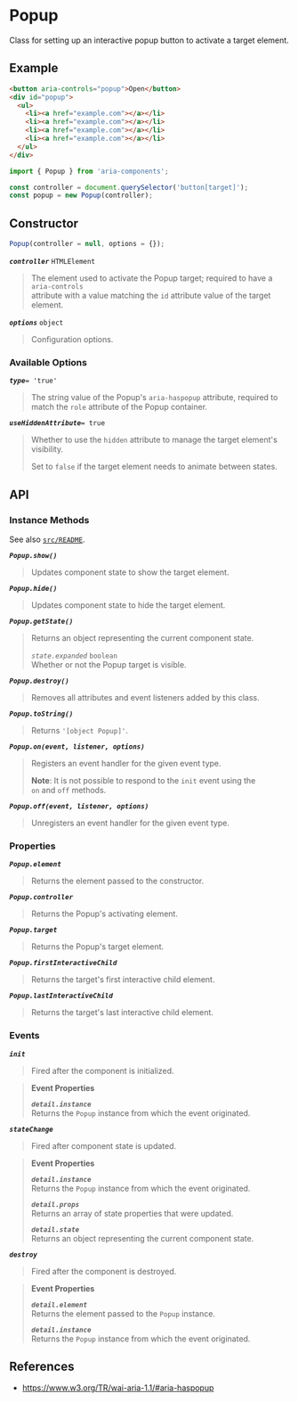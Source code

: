 Popup
=====

Class for setting up an interactive popup button to activate a target element.

## Example

```html
<button aria-controls="popup">Open</button>
<div id="popup">
  <ul>
    <li><a href="example.com"></a></li>
    <li><a href="example.com"></a></li>
    <li><a href="example.com"></a></li>
    <li><a href="example.com"></a></li>
  </ul>
</div>
```

```javascript
import { Popup } from 'aria-components';

const controller = document.querySelector('button[target]');
const popup = new Popup(controller);
```

## Constructor

```javascript
Popup(controller = null, options = {});
```

_**`controller`**_ `HTMLElement`  
> The element used to activate the Popup target; required to have a `aria-controls`  
attribute with a value matching the `id` attribute value of the target element.

_**`options`**_ `object`  
> Configuration options.

### Available Options

_**`type`**_`= 'true'`  
> The string value of the Popup's `aria-haspopup` attribute, required to  
match the `role` attribute of the Popup container.

_**`useHiddenAttribute`**_`= true`  
> Whether to use the `hidden` attribute to manage the target element's visibility.
>
> Set to `false` if the target element needs to animate between states.

## API

### Instance Methods

See also [`src/README`](../).

_**`Popup.show()`**_  
> Updates component state to show the target element.

_**`Popup.hide()`**_  
> Updates component state to hide the target element.

_**`Popup.getState()`**_  
> Returns an object representing the current component state.
>
> _`state.expanded`_ `boolean`  
> Whether or not the Popup target is visible.

_**`Popup.destroy()`**_  
> Removes all attributes and event listeners added by this class.

_**`Popup.toString()`**_  
> Returns `'[object Popup]'`.

_**`Popup.on(event, listener, options)`**_  
> Registers an event handler for the given event type.  
>
> **Note**: It is not possible to respond to the `init` event using the  
> `on` and `off` methods.

_**`Popup.off(event, listener, options)`**_  
> Unregisters an event handler for the given event type.

### Properties

_**`Popup.element`**_  
> Returns the element passed to the constructor.

_**`Popup.controller`**_  
> Returns the Popup's activating element.

_**`Popup.target`**_  
> Returns the Popup's target element.

_**`Popup.firstInteractiveChild`**_  
> Returns the target's first interactive child element.

_**`Popup.lastInteractiveChild`**_  
> Returns the target's last interactive child element.

### Events

_**`init`**_  
> Fired after the component is initialized.

> **Event Properties**
> 
> _**`detail.instance`**_  
> Returns the `Popup` instance from which the event originated.  

_**`stateChange`**_  
> Fired after component state is updated.

> **Event Properties**
> 
> _**`detail.instance`**_  
> Returns the `Popup` instance from which the event originated.  
>
> _**`detail.props`**_  
> Returns an array of state properties that were updated.  
>
> _**`detail.state`**_  
> Returns an object representing the current component state.

_**`destroy`**_  
> Fired after the component is destroyed.

> **Event Properties**
> 
> _**`detail.element`**_  
> Returns the element passed to the `Popup` instance.  
> 
> _**`detail.instance`**_  
> Returns the `Popup` instance from which the event originated.  

## References

- https://www.w3.org/TR/wai-aria-1.1/#aria-haspopup

